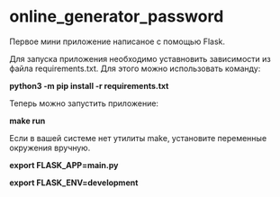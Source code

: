 # online_generator_password
Первое мини приложение написаное с помощью Flask.

Для запуска приложения необходимо уставновить зависимости из файла requirements.txt. Для этого можно использовать команду:

<b>python3 -m pip install -r requirements.txt</b>

Теперь можно запустить приложение:

<b>make run</b>

Если в вашей системе нет утилиты make, установите переменные окружения вручную.

<b>export FLASK_APP=main.py

export FLASK_ENV=development</b>

